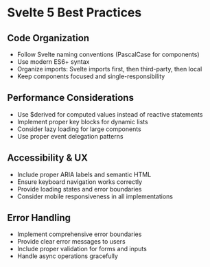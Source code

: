 # Svelte 5 Best Practices

## Code Organization
- Follow Svelte naming conventions (PascalCase for components)
- Use modern ES6+ syntax
- Organize imports: Svelte imports first, then third-party, then local
- Keep components focused and single-responsibility

## Performance Considerations
- Use $derived for computed values instead of reactive statements
- Implement proper key blocks for dynamic lists
- Consider lazy loading for large components
- Use proper event delegation patterns

## Accessibility & UX
- Include proper ARIA labels and semantic HTML
- Ensure keyboard navigation works correctly
- Provide loading states and error boundaries
- Consider mobile responsiveness in all implementations

## Error Handling
- Implement comprehensive error boundaries
- Provide clear error messages to users
- Include proper validation for forms and inputs
- Handle async operations gracefully
